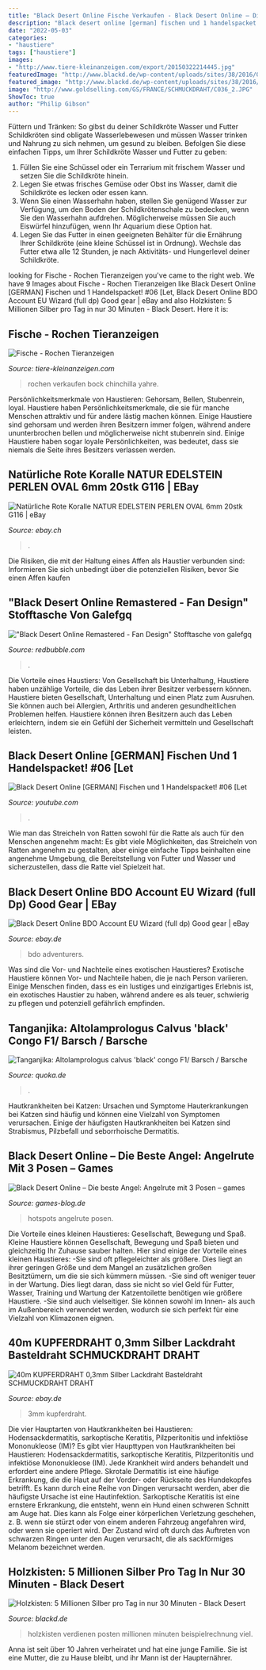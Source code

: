 ```yaml
---
title: "Black Desert Online Fische Verkaufen - Black Desert Online – Die Beste Angel: Angelrute Mit 3 Posen – Games"
description: "Black desert online [german] fischen und 1 handelspacket! #06 [let"
date: "2022-05-03"
categories:
- "haustiere"
tags: ["haustiere"]
images:
- "http://www.tiere-kleinanzeigen.com/export/20150322214445.jpg"
featuredImage: "http://www.blackd.de/wp-content/uploads/sites/38/2016/06/geld-verdienen-mit-holzkisten.jpg"
featured_image: "http://www.blackd.de/wp-content/uploads/sites/38/2016/06/geld-verdienen-mit-holzkisten.jpg"
image: "http://www.goldselling.com/GS/FRANCE/SCHMUCKDRAHT/C036_2.JPG"
ShowToc: true
author: "Philip Gibson"
---
```



Füttern und Tränken: So gibst du deiner Schildkröte Wasser und Futter
Schildkröten sind obligate Wasserlebewesen und müssen Wasser trinken und Nahrung zu sich nehmen, um gesund zu bleiben. Befolgen Sie diese einfachen Tipps, um Ihrer Schildkröte Wasser und Futter zu geben:
1. Füllen Sie eine Schüssel oder ein Terrarium mit frischem Wasser und setzen Sie die Schildkröte hinein.
2. Legen Sie etwas frisches Gemüse oder Obst ins Wasser, damit die Schildkröte es lecken oder essen kann.
3. Wenn Sie einen Wasserhahn haben, stellen Sie genügend Wasser zur Verfügung, um den Boden der Schildkrötenschale zu bedecken, wenn Sie den Wasserhahn aufdrehen. Möglicherweise müssen Sie auch Eiswürfel hinzufügen, wenn Ihr Aquarium diese Option hat.
4. Legen Sie das Futter in einen geeigneten Behälter für die Ernährung Ihrer Schildkröte (eine kleine Schüssel ist in Ordnung). Wechsle das Futter etwa alle 12 Stunden, je nach Aktivitäts- und Hungerlevel deiner Schildkröte.

	

		
looking for Fische - Rochen Tieranzeigen you've came to the right web. We have 9 Images about Fische - Rochen Tieranzeigen like Black Desert Online [GERMAN] Fischen und 1 Handelspacket! #06 [Let, Black Desert Online BDO Account EU Wizard (full dp) Good gear | eBay and also Holzkisten: 5 Millionen Silber pro Tag in nur 30 Minuten - Black Desert. Here it is:
		
    
## Fische - Rochen Tieranzeigen

<img loading=lazy src="http://www.tiere-kleinanzeigen.com/export/20150322214445.jpg" onerror="this.onerror=null;this.src='https://tse2.mm.bing.net/th?id=OIP.07Nl1MbiddWLDpFJaelLlAHaFW&amp;pid=15.1';" alt="Fische - Rochen Tieranzeigen">

_Source: tiere-kleinanzeigen.com_

>rochen verkaufen bock chinchilla yahre. 

	

Persönlichkeitsmerkmale von Haustieren: Gehorsam, Bellen, Stubenrein, loyal.
Haustiere haben Persönlichkeitsmerkmale, die sie für manche Menschen attraktiv und für andere lästig machen können. Einige Haustiere sind gehorsam und werden ihren Besitzern immer folgen, während andere ununterbrochen bellen und möglicherweise nicht stubenrein sind. Einige Haustiere haben sogar loyale Persönlichkeiten, was bedeutet, dass sie niemals die Seite ihres Besitzers verlassen werden.

    
## Natürliche Rote Koralle NATUR EDELSTEIN PERLEN OVAL 6mm 20stk G116 | EBay

<img loading=lazy src="https://www.goldselling.com/GS/FRANCE/G_STONE/G116_1.jpg" onerror="this.onerror=null;this.src='https://tse4.mm.bing.net/th?id=OIP.5KmZ6N9PlUp_CvYVtajPvgHaGN&amp;pid=15.1';" alt="Natürliche Rote Koralle NATUR EDELSTEIN PERLEN OVAL 6mm 20stk G116 | eBay">

_Source: ebay.ch_

>. 

	

Die Risiken, die mit der Haltung eines Affen als Haustier verbunden sind: Informieren Sie sich unbedingt über die potenziellen Risiken, bevor Sie einen Affen kaufen

    
## &quot;Black Desert Online Remastered - Fan Design&quot; Stofftasche Von Galefgq

<img loading=lazy src="https://ih1.redbubble.net/image.1576198273.4990/tb,840x840,small-c,1,198,600,600-bg,f8f8f8.jpg" onerror="this.onerror=null;this.src='https://tse1.mm.bing.net/th?id=OIP.gaHIgEKGejSbILLB5j0D4wHaHp&amp;pid=15.1';" alt="&quot;Black Desert Online Remastered - Fan Design&quot; Stofftasche von galefgq">

_Source: redbubble.com_

>. 

	

Die Vorteile eines Haustiers: Von Gesellschaft bis Unterhaltung, Haustiere haben unzählige Vorteile, die das Leben ihrer Besitzer verbessern können.
Haustiere bieten Gesellschaft, Unterhaltung und einen Platz zum Ausruhen. Sie können auch bei Allergien, Arthritis und anderen gesundheitlichen Problemen helfen. Haustiere können ihren Besitzern auch das Leben erleichtern, indem sie ein Gefühl der Sicherheit vermitteln und Gesellschaft leisten.

    
## Black Desert Online [GERMAN] Fischen Und 1 Handelspacket! #06 [Let

<img loading=lazy src="https://i.ytimg.com/vi/1k2jI_B15XY/maxresdefault.jpg" onerror="this.onerror=null;this.src='https://tse4.mm.bing.net/th?id=OIP.VwTJ-84Hb_efTp4n83mitwHaEK&amp;pid=15.1';" alt="Black Desert Online [GERMAN] Fischen und 1 Handelspacket! #06 [Let">

_Source: youtube.com_

>. 

	

Wie man das Streicheln von Ratten sowohl für die Ratte als auch für den Menschen angenehm macht: Es gibt viele Möglichkeiten, das Streicheln von Ratten angenehm zu gestalten, aber einige einfache Tipps beinhalten eine angenehme Umgebung, die Bereitstellung von Futter und Wasser und sicherzustellen, dass die Ratte viel Spielzeit hat.

    
## Black Desert Online BDO Account EU Wizard (full Dp) Good Gear | EBay

<img loading=lazy src="https://i.ebayimg.com/images/g/KaQAAOSwTIFcqpUt/s-l400.jpg" onerror="this.onerror=null;this.src='https://tse4.mm.bing.net/th?id=OIP.fiW38Pughwv0V6G-SEKdYAAAAA&amp;pid=15.1';" alt="Black Desert Online BDO Account EU Wizard (full dp) Good gear | eBay">

_Source: ebay.de_

>bdo adventurers. 

	

Was sind die Vor- und Nachteile eines exotischen Haustieres?
Exotische Haustiere können Vor- und Nachteile haben, die je nach Person variieren. Einige Menschen finden, dass es ein lustiges und einzigartiges Erlebnis ist, ein exotisches Haustier zu haben, während andere es als teuer, schwierig zu pflegen und potenziell gefährlich empfinden.

    
## Tanganjika: Altolamprologus Calvus &#039;black&#039; Congo F1/ Barsch / Barsche

<img loading=lazy src="https://bild4.qimage.de/tanganjika-altolamprologus-calvus-foto-bild-111896664.jpg" onerror="this.onerror=null;this.src='https://tse3.mm.bing.net/th?id=OIP.bFTg5fCTgxiIVSX08Xi3rgHaFS&amp;pid=15.1';" alt="Tanganjika: Altolamprologus calvus &#039;black&#039; congo F1/ Barsch / Barsche">

_Source: quoka.de_

>. 

	

Hautkrankheiten bei Katzen: Ursachen und Symptome
Hauterkrankungen bei Katzen sind häufig und können eine Vielzahl von Symptomen verursachen. Einige der häufigsten Hautkrankheiten bei Katzen sind Strabismus, Pilzbefall und seborrhoische Dermatitis.

    
## Black Desert Online – Die Beste Angel: Angelrute Mit 3 Posen – Games

<img loading=lazy src="https://games-blog.de/wordpress/wp-content/uploads/2017/08/black_desert_fisch_hotspots_version_1.jpg" onerror="this.onerror=null;this.src='https://tse3.mm.bing.net/th?id=OIP.w-wJipTnmcOW8bI5xyrbwQHaF8&amp;pid=15.1';" alt="Black Desert Online – Die beste Angel: Angelrute mit 3 Posen – games">

_Source: games-blog.de_

>hotspots angelrute posen. 

	

Die Vorteile eines kleinen Haustieres: Gesellschaft, Bewegung und Spaß.
Kleine Haustiere können Gesellschaft, Bewegung und Spaß bieten und gleichzeitig Ihr Zuhause sauber halten. Hier sind einige der Vorteile eines kleinen Haustieres:
-Sie sind oft pflegeleichter als größere. Dies liegt an ihrer geringen Größe und dem Mangel an zusätzlichen großen Besitztümern, um die sie sich kümmern müssen.
-Sie sind oft weniger teuer in der Wartung. Dies liegt daran, dass sie nicht so viel Geld für Futter, Wasser, Training und Wartung der Katzentoilette benötigen wie größere Haustiere.
-Sie sind auch vielseitiger. Sie können sowohl im Innen- als auch im Außenbereich verwendet werden, wodurch sie sich perfekt für eine Vielzahl von Klimazonen eignen.

    
## 40m KUPFERDRAHT 0,3mm Silber Lackdraht Basteldraht SCHMUCKDRAHT DRAHT

<img loading=lazy src="http://www.goldselling.com/GS/FRANCE/SCHMUCKDRAHT/C036_2.JPG" onerror="this.onerror=null;this.src='https://tse1.mm.bing.net/th?id=OIP.DcO4dlQbC6f9PUNEsOwhjQHaHa&amp;pid=15.1';" alt="40m KUPFERDRAHT 0,3mm Silber Lackdraht Basteldraht SCHMUCKDRAHT DRAHT">

_Source: ebay.de_

>3mm kupferdraht. 

	

Die vier Hauptarten von Hautkrankheiten bei Haustieren: Hodensackdermatitis, sarkoptische Keratitis, Pilzperitonitis und infektiöse Mononukleose (IM)?
Es gibt vier Haupttypen von Hautkrankheiten bei Haustieren: Hodensackdermatitis, sarkoptische Keratitis, Pilzperitonitis und infektiöse Mononukleose (IM). Jede Krankheit wird anders behandelt und erfordert eine andere Pflege. Skrotale Dermatitis ist eine häufige Erkrankung, die die Haut auf der Vorder- oder Rückseite des Hundekopfes betrifft. Es kann durch eine Reihe von Dingen verursacht werden, aber die häufigste Ursache ist eine Hautinfektion. Sarkoptische Keratitis ist eine ernstere Erkrankung, die entsteht, wenn ein Hund einen schweren Schnitt am Auge hat. Dies kann als Folge einer körperlichen Verletzung geschehen, z. B. wenn sie stürzt oder von einem anderen Fahrzeug angefahren wird, oder wenn sie operiert wird. Der Zustand wird oft durch das Auftreten von schwarzen Ringen unter den Augen verursacht, die als sackförmiges Melanom bezeichnet werden.

    
## Holzkisten: 5 Millionen Silber Pro Tag In Nur 30 Minuten - Black Desert

<img loading=lazy src="http://www.blackd.de/wp-content/uploads/sites/38/2016/06/geld-verdienen-mit-holzkisten.jpg" onerror="this.onerror=null;this.src='https://tse1.mm.bing.net/th?id=OIP.c9DVY4mLemlURqedpNXoKAHaEK&amp;pid=15.1';" alt="Holzkisten: 5 Millionen Silber pro Tag in nur 30 Minuten - Black Desert">

_Source: blackd.de_

>holzkisten verdienen posten millionen minuten beispielrechnung viel. 

	

Anna ist seit über 10 Jahren verheiratet und hat eine junge Familie. Sie ist eine Mutter, die zu Hause bleibt, und ihr Mann ist der Haupternährer.

